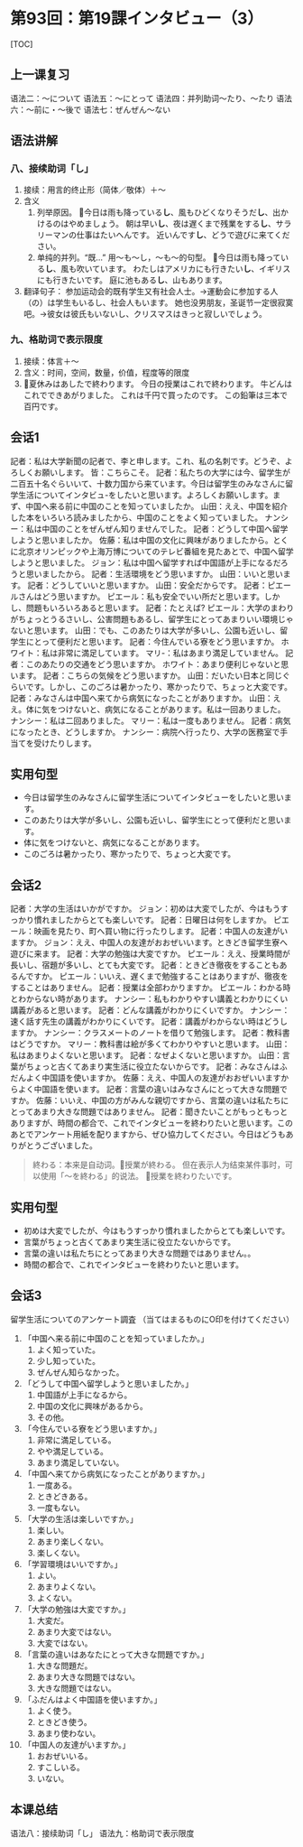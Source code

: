 # 第93回：第19課インタビュー（3）

[TOC]

## 上一课复习

语法二：～について
语法五：～にとって
语法四：并列助词～たり、～たり
语法六：～前に・～後で
语法七：ぜんぜん～ない

## 语法讲解

### 八、接续助词「し」

1. 接续：用言的终止形（简体／敬体）＋～
2. 含义
   1. 列举原因。
      📌今日は雨も降っている**し**、風もひどくなりそうだ**し**、出かけるのはやめましょう。
      朝は早い**し**、夜は遅くまで残業をする**し**、サラリーマンの仕事はたいへんです。
      近いんです**し**、どうで遊びに来てください。
   2. 单纯的并列。“既…”
      用～も～し，～も～的句型。
      📌今日は雨も降っている**し**、風も吹いています。
      わたしはアメリカにも行きたい**し**、イギリスにも行きたいです。
      庭に池もある**し**、山もあります。
3. 翻译句子：
   参加运动会的既有学生又有社会人士。→運動会に参加する人（の）は学生もいるし、社会人もいます。
   她也没男朋友，圣诞节一定很寂寞吧。→彼女は彼氏もいないし、クリスマスはきっと寂しいでしょう。

### 九、格助词で表示限度

1. 接续：体言＋～
2. 含义：时间，空间，数量，价值，程度等的限度
3. 📌夏休みはあしたで終わります。
   今日の授業はこれで終わります。
   牛どんはこれでできあがりました。
   これは千円で買ったのです。
   この鉛筆は三本で百円です。

## 会话1

記者：私は大学新聞の記者で、李と申します。これ、私の名刺です。どうぞ、よろしくお願いします。
皆：こちらこそ。
記者：私たちの大学には今、留学生が二百五十名ぐらいいて、十数力国から来ています。今日は留学生のみなさんに留学生活についてインタビュ-をしたいと思います。よろしくお願いします。まず、中国へ来る前に中国のことを知っていましたか。
山田：ええ、中国を紹介した本をいろいろ読みましたから、中国のことをよく知っていました。
ナンシー：私は中国のことをぜんぜん知りませんでした。
記者：どうして中国へ留学しようと思いましたか。
佐藤：私は中国の文化に興味がありましたから。とくに北京オリンピックや上海万博についてのテレビ番組を見たあとで、中国へ留学しようと思いました。
ジョン：私は中国へ留学すれば中国語が上手になるだろうと思いましたから。
記者：生活環境をどう思いますか。
山田：いいと思います。
記者：どうしていいと思いますか。
山田：安全だからです。
記者：ピエールさんはどう思いますか。
ピエール：私も安全でいい所だと思います。しかし、問題もいろいろあると思います。
記者：たとえば?
ピエール：大学のまわりがちょっとうるさいし、公害問題もあるし、留学生にとってあまりいい環境じゃないと思います。
山田：でも、このあたりは大学が多いし、公園も近いし、留学生にとって便利だと思います。
記者：今住んでいる寮をどう思いますか。
ホワイト：私は非常に満足しています。
マリ-：私はあまり満足していません。
記者：このあたりの交通をどう思いますか。
ホワイト：あまり便利じゃないと思います。
記者：こちらの気候をどう思いますか。
山田：だいたい日本と同じぐらいです。しかし、このごろは暑かったり、寒かったりで、ちょっと大変です。
記者：みなさんは中国へ来てから病気になったことがありますか。
山田：ええ。体に気をつけないと、病気になることがあります。私は一回ありました。
ナンシー：私は二回ありました。
マリー：私は一度もありません。
記者：病気になったとき、どうしますか。
ナンシー：病院へ行ったり、大学の医務室で手当てを受けたりします。

## 实用句型

- 今日は留学生のみなさんに留学生活についてインタビューをしたいと思います。
- このあたりは大学が多いし、公園も近いし、留学生にとって便利だと思います。
- 体に気をつけないと、病気になることがあります。
- このごろは暑かったり、寒かったりで、ちょっと大変です。

## 会话2

記者：大学の生活はいかがですか。
ジョン：初めは大変でしたが、今はもうすっかり慣れましたからとても楽しいです。
記者：日曜日は何をしますか。
ピエール：映画を見たり、町へ買い物に行ったりします。
記者：中国人の友達がいますか。
ジョン：ええ、中国人の友達がおおぜいいます。ときどき留学生寮へ遊びに来ます。
記者：大学の勉強は大変ですか。
ピエール：ええ、授業時間が長いし、宿題が多いし、とても大変です。
記者：ときどき徹夜をすることもあるんですか。
ピエール：いいえ、遅くまで勉強することはありますが、徹夜をすることはありません。
記者：授業は全部わかりますか。
ピエール：わかる時とわからない時があります。
ナンシー：私もわかりやすい講義とわかりにくい講義があると思います。
記者：どんな講義がわかりにくいですか。
ナンシー：速く話す先生の講義がわかりにくいです。
記者：講義がわからない時はどうしますか。
ナンシー：クラスメートのノートを借りて勉強します。
記者：教科書はどうですか。
マリー：教科書は絵が多くてわかりやすいと思います。
山田：私はあまりよくないと思います。
記者：なぜよくないと思いますか。
山田：言葉がちょっと古くてあまり実生活に役立たないからです。
記者：みなさんはふだんよく中国語を使いますか。
佐藤：ええ、中国人の友達がおおぜいいますからよく中国語を使います。
記者：言葉の違いはみなさんにとって大きな問題ですか。
佐藤：いいえ、中国の方がみんな親切ですから、言葉の違いは私たちにとってあまり大きな問題ではありません。
記者：聞きたいことがもっともっとありますが、時間の都合で、これでインタビューを終わりたいと思います。このあとでアンケート用紙を配りますから、ぜひ協力してください。今日はどうもありがとうございました。

> 終わる：本来是自动词。📌授業が終わる。
> 但在表示人为结束某件事时，可以使用「～を終わる」的说法。
> 📌授業を終わりたいです。

## 实用句型

- 初めは大変でしたが、今はもうすっかり慣れましたからとても楽しいです。
- 言葉がちょっと古くてあまり実生活に役立たないからです。
- 言葉の違いは私たちにとってあまり大きな問題ではありません。。
- 時間の都合で、これでインタビューを終わりたいと思います。

## 会话3

留学生活についてのアンケート調査
（当てはまるものにO印を付けてください）

1. 「中国へ来る前に中国のことを知っていましたか。」
   1. よく知っていた。
   2. 少し知っていた。
   3. ぜんぜん知らなかった。
2. 「どうして中国へ留学しようと思いましたか。」
   1. 中国語が上手になるから。
   2. 中国の文化に興味があるから。
   3. その他。
3. 「今住んでいる寮をどう思いますか。」
   1. 非常に満足している。
   2. やや満足している。
   3. あまり満足していない。
4. 「中国へ来てから病気になったことがありますか。」
   1. 一度ある。
   2. ときどきある。
   3. 一度もない。
5. 「大学の生活は楽しいですか。」
   1. 楽しい。
   2. あまり楽しくない。
   3. 楽しくない。
6. 「学習環境はいいですか。」
   1. よい。
   2. あまりよくない。
   3. よくない。
7. 「大学の勉強は大変ですか。」
   1. 大変だ。
   2. あまり大変ではない。
   3. 大変ではない。
8. 「言葉の違いはあなたにとって大きな問題ですか。」
   1. 大きな問題だ。
   2. あまり大きな問題ではない。
   3. 大きな問題ではない。
9. 「ふだんはよく中国語を使いますか。」
   1. よく使う。
   2. ときどき使う。
   3. あまり使わない。
10. 「中国人の友達がいますか。」
    1. おおぜいいる。
    2. すこしいる。
    3. いない。

## 本课总结

语法八：接续助词「し」
语法九：格助词で表示限度